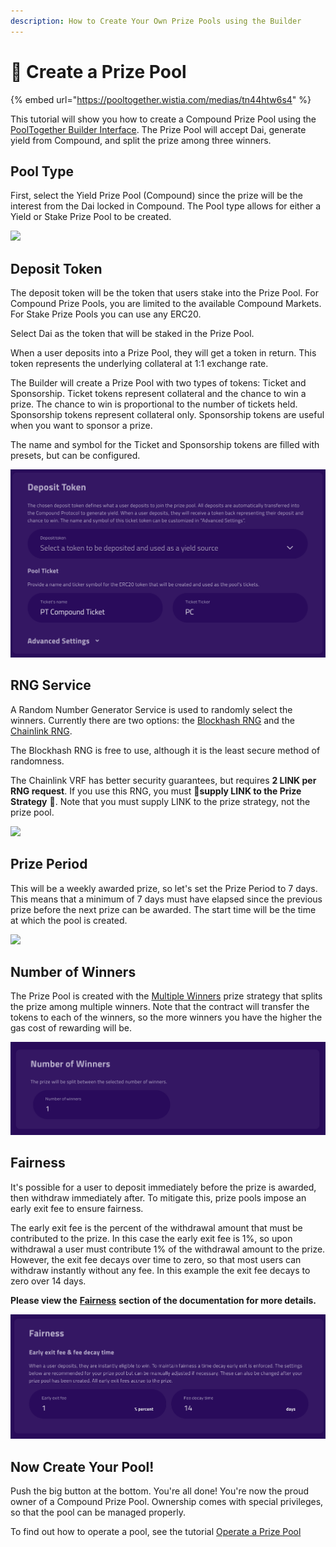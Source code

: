 ```yaml
---
description: How to Create Your Own Prize Pools using the Builder
---
```


# 🔨 Create a Prize Pool

{% embed url="https://pooltogether.wistia.com/medias/tn44htw6s4" %}

This tutorial will show you how to create a Compound Prize Pool using the [PoolTogether Builder Interface](https://builder.pooltogether.com/).   The Prize Pool will accept Dai, generate yield from Compound, and split the prize among three winners.

## Pool Type

First, select the Yield Prize Pool \(Compound\) since the prize will be the interest from the Dai locked in Compound. The Pool type allows for either a Yield or Stake Prize Pool to be created.

![](https://lh6.googleusercontent.com/WYL5SM0msm37Td5wP-eLpenrwi5VNLvrcSQtgXAVENol7XDKzrwzzs9x_U-hTcQ3Fvc70szZqSN1pcY7uTY0ejhZToK5efdMB2fdTaoU2oc3Boy-GwykbOxrT5uD_QcT0N8dYC8G)

## Deposit Token

The deposit token will be the token that users stake into the Prize Pool.  For Compound Prize Pools, you are limited to the available Compound Markets.  For Stake Prize Pools you can use any ERC20.  

Select Dai as the token that will be staked in the Prize Pool.

When a user deposits into a Prize Pool, they will get a token in return.  This token represents the underlying collateral at 1:1 exchange rate.

The Builder will create a Prize Pool with two types of tokens: Ticket and Sponsorship.  Ticket tokens represent collateral and the chance to win a prize.  The chance to win is proportional to the number of tickets held.  Sponsorship tokens represent collateral only.  Sponsorship tokens are useful when you want to sponsor a prize.

The name and symbol for the Ticket and Sponsorship tokens are filled with presets, but can be configured.

![](../.gitbook/assets/screen-shot-2021-01-05-at-5.11.24-pm.png)

## RNG Service

A Random Number Generator Service is used to randomly select the winners.  Currently there are two options: the [Blockhash RNG](../protocol/random-number-generator/blockhash.md) and the [Chainlink RNG](../protocol/random-number-generator/chainlink-vrf.md).

The Blockhash RNG is free to use, although it is the least secure method of randomness.

The Chainlink VRF has better security guarantees, but requires **2 LINK per RNG request**.  If you use this RNG, you must 🚨**supply LINK to the Prize Strategy** 🚨.  Note that you must supply LINK to the prize strategy, not the prize pool.

![](https://lh3.googleusercontent.com/f6WerG_nQmbkff2v5Pny0aIH9rF4IqAQgsX7pKCBWSwoGN13GaJ__kcqn7_131wRt2nsOTVvOZ5J5rQ_ZCTCdBnt1v-4xWqEcXGMV0YJ4UTTbX4rvUwsxuYNwrqGvmyZIVk3HvHx)

## Prize Period

This will be a weekly awarded prize, so let's set the Prize Period to 7 days. This means that a minimum of 7 days must have elapsed since the previous prize before the next prize can be awarded.  The start time will be the time at which the pool is created.

![](https://lh6.googleusercontent.com/9_CNInN-U3wblarNhPQm66n_9Nh-LoSvBo9N53c6WAQntgtAG6lFiKe5qJr72yp9yjsPPhX8ji5wBzQmIgvoBDd4U7WACDanUgpgY-H51VfFudCj6KHippnT5b2XhM0oc6yyCDbZ)

## Number of Winners

The Prize Pool is created with the [Multiple Winners](../protocol/prize-strategy/multiple-winners.md) prize strategy that splits the prize among multiple winners.  Note that the contract will transfer the tokens to each of the winners, so the more winners you have the higher the gas cost of rewarding will be.

![](../.gitbook/assets/screen-shot-2021-01-05-at-4.39.03-pm.png)

## Fairness

It's possible for a user to deposit immediately before the prize is awarded, then withdraw immediately after.  To mitigate this, prize pools impose an early exit fee to ensure fairness.

The early exit fee is the percent of the withdrawal amount that must be contributed to the prize.  In this case the early exit fee is 1%, so upon withdrawal a user must contribute 1% of the withdrawal amount to the prize.  However, the exit fee decays over time to zero, so that most users can withdraw instantly without any fee.  In this example the exit fee decays to zero over 14 days.  

**Please view the** [**Fairness**](https://docs.pooltogether.com/protocol/prize-pool/fairness) **section of the documentation for more details.**

![](../.gitbook/assets/screen-shot-2021-01-05-at-5.08.06-pm.png)

## Now Create Your Pool!

Push the big button at the bottom.  You're all done!  You're now the proud owner of a Compound Prize Pool.  Ownership comes with special privileges, so that the pool can be managed properly.

To find out how to operate a pool, see the tutorial [Operate a Prize Pool](operate-a-prize-pool/)

